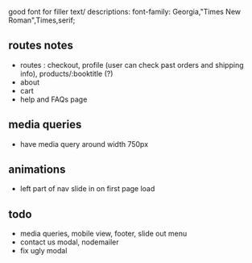 good font for filler text/ descriptions: font-family: Georgia,"Times New Roman",Times,serif;

## routes notes

* routes : checkout, profile (user can check past orders and shipping info), products/:booktitle (?)
* about
* cart 
* help and FAQs page 

## media queries

* have media query around width 750px

## animations

* left part of nav slide in on first page load


## todo

* media queries, mobile view, footer, slide out menu
* contact us modal, nodemailer
* fix ugly modal
